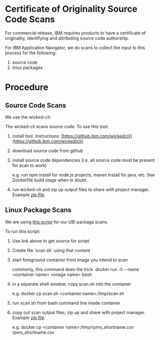 # Certificate of Originality Source Code Scans

For commercial release,  IBM requires products to have a certificate of originality,  identifying and attributing source code authorship.

For IBM Application Navigator, we do scans to collect the input to this process for the following: 

1. source code 
1. linux packages

# Procedure 

## Source Code Scans 

We use the wicked-cli:   

The wicked-cli scans source code.  To use this tool: 

1. install tool.  Instructions:  [https://github.ibm.com/wicked/cli](https://github.ibm.com/wicked/cli)
1. download source code from github
1. install source code dependencies (i.e. all source code must be present for scan to work)

   e.g. run npm install for node.js projects,  maven install for java,  etc.  See Dockerfile build stage when in doubt.  

1. run wicked-cli and zip up output files to share with project manager.  Example [zip file](https://github.ibm.com/WASCloudPrivate/roadmap-convergence/files/365290/wicked-scans.zip).

## Linux Package Scans 

We are using [this script](https://github.ibm.com/WASCloudPrivate/roadmap-convergence/issues/703#issuecomment-11667772) for our UBI package scans.

To run this script: 

1. Use link above to get source for script
1. Create file 'scan.sh' using that content
1. start foreground container from image you intend to scan 

   commonly, this command does the trick:   docker run -it --name &lt;container name&gt; &lt;image name&gt; bash 

1. in a separate shell window, copy scan.sh into the container

   e.g. docker cp scan.sh &lt;container name&gt;:/tmp/scan.sh

1. run scan.sh from bash command line inside container 
1. copy out scan output files, zip up and share with project manager.  Example [zip file](https://github.ibm.com/WASCloudPrivate/roadmap-convergence/files/363736/linux.scans.zip).

   e.g. docker cp &lt;container name&gt;:/tmp/rpms_shortname.csv rpms_shortname.csv
